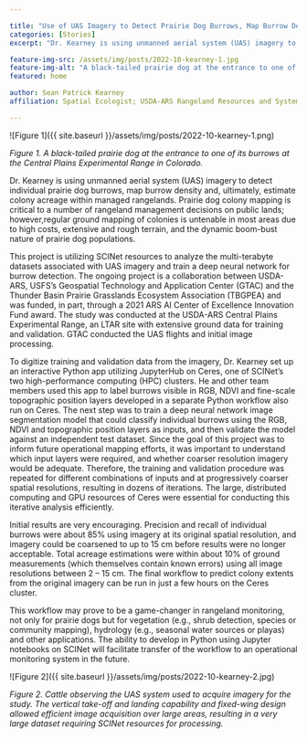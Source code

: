 ```yaml
---

title: "Use of UAS Imagery to Detect Prairie Dog Burrows, Map Burrow Density, and Estimate Colony Acreage"
categories: [Stories]
excerpt: "Dr. Kearney is using unmanned aerial system (UAS) imagery to detect individual prairie dog burrows, map burrow density and, ultimately, estimate colony acreage within managed rangelands."

feature-img-src: /assets/img/posts/2022-10-kearney-1.jpg
feature-img-alt: "A black-tailed prairie dog at the entrance to one of its burrows at the Central Plains Experimental Range in Colorado"
featured: home

author: Sean Patrick Kearney
affiliation: Spatial Ecologist; USDA-ARS Rangeland Resources and Systems Research Unit, Fort Collins, Colorado; Thunder Basin Prairie Ecosystem Association, Douglas, Wyoming

---
```


![Figure 1]({{ site.baseurl }}/assets/img/posts/2022-10-kearney-1.png)

*Figure 1. A black-tailed prairie dog at the entrance to one of its burrows at the Central Plains Experimental Range in Colorado.*

Dr. Kearney is using unmanned aerial system (UAS) imagery to detect individual prairie dog burrows, map burrow density and, ultimately, estimate colony acreage within managed rangelands. Prairie dog colony mapping is critical to a number of rangeland management decisions on public lands; however,regular ground mapping of colonies is untenable in most areas due to high costs, extensive and rough terrain, and the dynamic boom-bust nature of prairie dog populations.

This project is utilizing SCINet resources to analyze the multi-terabyte datasets associated with UAS imagery and train a deep neural network for burrow detection. The ongoing project is a collaboration between USDA-ARS, USFS’s Geospatial Technology and Application Center (GTAC) and the Thunder Basin Prairie Grasslands Ecosystem Association (TBGPEA) and was funded, in part, through a 2021 ARS AI Center of Excellence Innovation Fund award. The study was conducted at the USDA-ARS Central Plains Experimental Range, an LTAR site with extensive ground data for training and validation. GTAC conducted the UAS flights and initial image processing.

To digitize training and validation data from the imagery, Dr. Kearney set up an interactive Python app utilizing JupyterHub on Ceres, one of SCINet’s two high-performance computing (HPC) clusters. He and other team members used this app to label burrows visible in RGB, NDVI and fine-scale topographic position layers developed in a separate Python workflow also run on Ceres. The next step was to train a deep neural network image segmentation model that could classify individual burrows using the RGB, NDVI and topographic position layers as inputs, and then validate the model against an independent test dataset. Since the goal of this project was to inform future operational mapping efforts, it was important to understand which input layers were required, and whether coarser resolution imagery would be adequate. Therefore, the training and validation procedure was repeated for different combinations of inputs and at progressively coarser spatial resolutions, resulting in dozens of iterations. The large, distributed computing and GPU resources of Ceres were essential for conducting this iterative analysis efficiently.

Initial results are very encouraging. Precision and recall of individual burrows were about 85% using imagery at its original spatial resolution, and imagery could be coarsened to up to 15 cm before results were no longer acceptable. Total acreage estimations were within about 10% of ground measurements (which themselves contain known errors) using all image resolutions between 2 – 15 cm. The final workflow to predict colony extents from the original imagery can be run in just a few hours on the Ceres cluster.

This workflow may prove to be a game-changer in rangeland monitoring, not only for prairie dogs but for vegetation (e.g., shrub detection, species or community mapping), hydrology (e.g., seasonal water sources or playas) and other applications. The ability to develop in Python using Jupyter notebooks on SCINet will facilitate transfer of the workflow to an operational monitoring system in the future.

![Figure 2]({{ site.baseurl }}/assets/img/posts/2022-10-kearney-2.jpg)

*Figure 2. Cattle observing the UAS system used to acquire imagery for the study. The vertical take-off and landing capability and fixed-wing design allowed efficient image acquisition over large areas, resulting in a very large dataset requiring SCINet resources for processing.*
